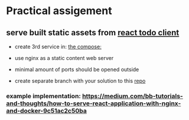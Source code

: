 
# Practical assigement

## serve built static assets from [react todo client](https://github.com/GpGardner/todoMERN/tree/master/client)

- create 3rd service in: [the compose:](https://github.com/alegaagafonov/course/blob/main/docker-compose.yaml)

- use nginx as a static content web server

- minimal amount of ports should be opened outside

- create separate branch with your solution to this  [repo](https://github.com/alegaagafonov/course)

### example implementation: https://medium.com/bb-tutorials-and-thoughts/how-to-serve-react-application-with-nginx-and-docker-9c51ac2c50ba
